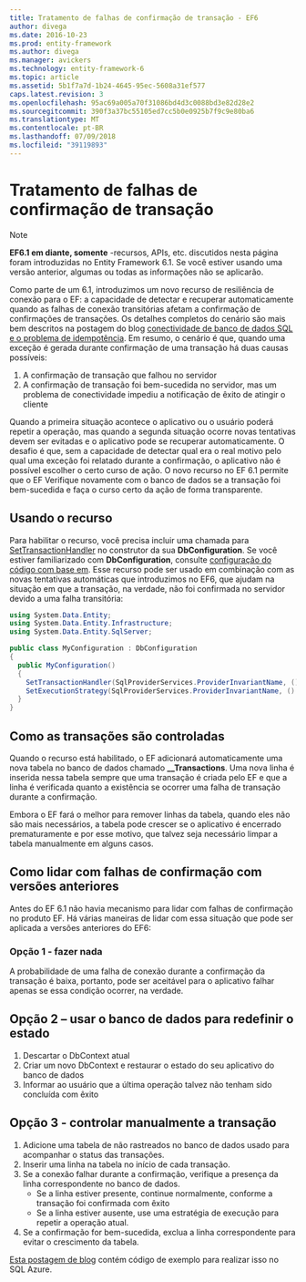 ```yaml
---
title: Tratamento de falhas de confirmação de transação - EF6
author: divega
ms.date: 2016-10-23
ms.prod: entity-framework
ms.author: divega
ms.manager: avickers
ms.technology: entity-framework-6
ms.topic: article
ms.assetid: 5b1f7a7d-1b24-4645-95ec-5608a31ef577
caps.latest.revision: 3
ms.openlocfilehash: 95ac69a005a70f31086bd4d3c0088bd3e82d28e2
ms.sourcegitcommit: 390f3a37bc55105ed7cc5b0e0925b7f9c9e80ba6
ms.translationtype: MT
ms.contentlocale: pt-BR
ms.lasthandoff: 07/09/2018
ms.locfileid: "39119893"
---
```

# <a name="handling-transaction-commit-failures"></a>Tratamento de falhas de confirmação de transação
> [!NOTE]
> **EF6.1 em diante, somente** -recursos, APIs, etc. discutidos nesta página foram introduzidas no Entity Framework 6.1. Se você estiver usando uma versão anterior, algumas ou todas as informações não se aplicarão.  

Como parte de um 6.1, introduzimos um novo recurso de resiliência de conexão para o EF: a capacidade de detectar e recuperar automaticamente quando as falhas de conexão transitórias afetam a confirmação de confirmações de transações. Os detalhes completos do cenário são mais bem descritos na postagem do blog [conectividade de banco de dados SQL e o problema de idempotência](http://blogs.msdn.com/b/adonet/archive/2013/03/11/sql-database-connectivity-and-the-idempotency-issue.aspx).  Em resumo, o cenário é que, quando uma exceção é gerada durante confirmação de uma transação há duas causas possíveis:  

1. A confirmação de transação que falhou no servidor
2. A confirmação de transação foi bem-sucedida no servidor, mas um problema de conectividade impediu a notificação de êxito de atingir o cliente  

Quando a primeira situação acontece o aplicativo ou o usuário poderá repetir a operação, mas quando a segunda situação ocorre novas tentativas devem ser evitadas e o aplicativo pode se recuperar automaticamente. O desafio é que, sem a capacidade de detectar qual era o real motivo pelo qual uma exceção foi relatado durante a confirmação, o aplicativo não é possível escolher o certo curso de ação. O novo recurso no EF 6.1 permite que o EF Verifique novamente com o banco de dados se a transação foi bem-sucedida e faça o curso certo da ação de forma transparente.  

## <a name="using-the-feature"></a>Usando o recurso  

Para habilitar o recurso, você precisa incluir uma chamada para [SetTransactionHandler](https://msdn.microsoft.com/library/system.data.entity.dbconfiguration.setdefaulttransactionhandler.aspx) no construtor da sua **DbConfiguration**. Se você estiver familiarizado com **DbConfiguration**, consulte [configuração do código com base em](~/ef6/fundamentals/configuring/code-based.md). Esse recurso pode ser usado em combinação com as novas tentativas automáticas que introduzimos no EF6, que ajudam na situação em que a transação, na verdade, não foi confirmada no servidor devido a uma falha transitória:  

``` csharp
using System.Data.Entity;
using System.Data.Entity.Infrastructure;
using System.Data.Entity.SqlServer;

public class MyConfiguration : DbConfiguration  
{
  public MyConfiguration()  
  {  
    SetTransactionHandler(SqlProviderServices.ProviderInvariantName, () => new CommitFailureHandler());  
    SetExecutionStrategy(SqlProviderServices.ProviderInvariantName, () => new SqlAzureExecutionStrategy());  
  }  
}
```  

## <a name="how-transactions-are-tracked"></a>Como as transações são controladas  

Quando o recurso está habilitado, o EF adicionará automaticamente uma nova tabela no banco de dados chamado **__Transactions**. Uma nova linha é inserida nessa tabela sempre que uma transação é criada pelo EF e que a linha é verificada quanto a existência se ocorrer uma falha de transação durante a confirmação.  

Embora o EF fará o melhor para remover linhas da tabela, quando eles não são mais necessários, a tabela pode crescer se o aplicativo é encerrado prematuramente e por esse motivo, que talvez seja necessário limpar a tabela manualmente em alguns casos.  

## <a name="how-to-handle-commit-failures-with-previous-versions"></a>Como lidar com falhas de confirmação com versões anteriores

Antes do EF 6.1 não havia mecanismo para lidar com falhas de confirmação no produto EF. Há várias maneiras de lidar com essa situação que pode ser aplicada a versões anteriores do EF6:  

### <a name="option-1---do-nothing"></a>Opção 1 - fazer nada  

A probabilidade de uma falha de conexão durante a confirmação da transação é baixa, portanto, pode ser aceitável para o aplicativo falhar apenas se essa condição ocorrer, na verdade.  

## <a name="option-2---use-the-database-to-reset-state"></a>Opção 2 – usar o banco de dados para redefinir o estado  

1. Descartar o DbContext atual  
2. Criar um novo DbContext e restaurar o estado do seu aplicativo do banco de dados  
3. Informar ao usuário que a última operação talvez não tenham sido concluída com êxito  

## <a name="option-3---manually-track-the-transaction"></a>Opção 3 - controlar manualmente a transação  

1. Adicione uma tabela de não rastreados no banco de dados usado para acompanhar o status das transações.  
2. Inserir uma linha na tabela no início de cada transação.  
3. Se a conexão falhar durante a confirmação, verifique a presença da linha correspondente no banco de dados.  
    - Se a linha estiver presente, continue normalmente, conforme a transação foi confirmada com êxito  
    - Se a linha estiver ausente, use uma estratégia de execução para repetir a operação atual.  
4. Se a confirmação for bem-sucedida, exclua a linha correspondente para evitar o crescimento da tabela.  

[Esta postagem de blog](http://blogs.msdn.com/b/adonet/archive/2013/03/11/sql-database-connectivity-and-the-idempotency-issue.aspx) contém código de exemplo para realizar isso no SQL Azure.  
